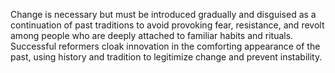 Change is necessary but must be introduced gradually and disguised as a continuation of past traditions to avoid provoking fear, resistance, and revolt among people who are deeply attached to familiar habits and rituals. Successful reformers cloak innovation in the comforting appearance of the past, using history and tradition to legitimize change and prevent instability.
